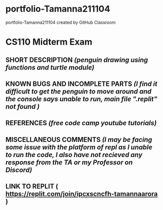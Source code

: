 # portfolio-Tamanna211104
portfolio-Tamanna211104 created by GitHub Classroom
# CS110 Midterm Exam

## SHORT DESCRIPTION *(penguin drawing using functions and turtle module)*

## KNOWN BUGS AND INCOMPLETE PARTS *(I find it difficult to get the penguin to move around and the console says unable to run, main file ".replit" not found )*

## REFERENCES *(free code camp youtube tutorials)*

## MISCELLANEOUS COMMENTS *(I may be facing some issue with the platform of repl as I unable to run the code, I also have not recieved any response from the TA or my Professor on Discord)*

## LINK TO REPLIT ( https://replit.com/join/ipcxscncfh-tamannaarora )

